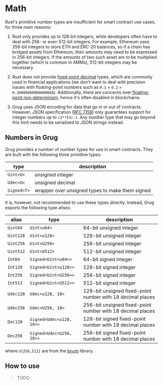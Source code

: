 # Math

Rust's primitive number types are insufficient for smart contract use cases, for three main reasons:

1. Rust only provides up to 128-bit integers, while developers often have to deal with 256- or even 512-bit integers. For example, Ethereum uses 256-bit integers to store ETH and ERC-20 balances, so if a chain has bridged assets from Ethereum, their amounts may need to be expressed in 256-bit integers. If the amounts of two such asset are to be multiplied together (which is common in AMMs), 512-bit integers may be necessary.

2. Rust does not provide [fixed-point decimal][fixed-point-arithmetic] types, which are commonly used in financial applications (we don't want to deal with precision issues with floating-point numbers such as `0.1` + `0.2` = `0.30000000000000004`). Additionally, there are concerns over [floating-point non-determinism][floating-point-determinism], hence it's often disabled in blockchains.

3. Grug uses JSON encoding for data that go in or out of contracts. However, JSON specification ([RFC 7159][rfc7159]) only guarantees support for integer numbers up to `(2**53)-1`. Any number type that may go beyond this limit needs to be serialized to JSON strings instead.

## Numbers in Grug

Grug provides a number of number types for use in smart contracts. They are built with the following three primitive types:

| type                    | description                                     |
| ----------------------- | ----------------------------------------------- |
| `Uint<U>`               | unsigned integer                                |
| `Udec<U>` | unsigned decimal                                |
| `Signed<T>`             | wrapper over unsigned types to make them signed |

It is, however, not recommended to use these types directly. Instead, Grug exports the following type alises:

| alias     | type                     | description                                                |
| --------- | ------------------------ | ---------------------------------------------------------- |
| `Uint64`  | `Uint<u64>`              | 64-bit unsigned integer                                    |
| `Uint128` | `Uint<u128>`             | 128-bit unsigned integer                                   |
| `Uint256` | `Uint<U256>`             | 256-bit unsigned integer                                   |
| `Uint512` | `Uint<U512>`             | 512-bit unsigned integer                                   |
| `Int64`   | `Signed<Uint<u64>>`      | 64-bit signed integer                                      |
| `Int128`  | `Signed<Uint<u128>>`     | 128-bit signed integer                                     |
| `Int256`  | `Signed<Uint<U256>>`     | 256-bit signed integer                                     |
| `Int512`  | `Signed<Uint<U512>>`     | 512-bit signed integer                                     |
| `Udec128` | `Udec<u128, 18>`         | 128-bit unsigned fixed-point number with 18 decimal places |
| `Udec256` | `Udec<U256, 18>`         | 256-bit unsigned fixed-point number with 18 decimal places |
| `Dec128`  | `Signed<Udec<u128, 18>>` | 128-bit signed fixed-point number with 18 decimal places   |
| `Dec256`  | `Signed<Udec<U256, 18>>` | 256-bit signed fixed-point number with 18 decimal places   |

where `U{256,512}` are from the [bnum][bnum] library.

## How to use

> TODO

[bnum]: https://github.com/left-curve/bnum/tree/v0.11.0-grug
[fixed-point-arithmetic]: https://en.wikipedia.org/wiki/Fixed-point_arithmetic
[floating-point-determinism]: https://randomascii.wordpress.com/2013/07/16/floating-point-determinism/
[rfc7159]: https://datatracker.ietf.org/doc/html/rfc7159
